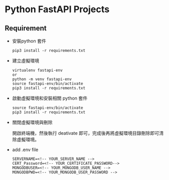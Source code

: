 # Python FastAPI Projects

## Requirement

- 安裝python 套件

  ```shell
  pip3 install -r requirements.txt
  ```

- 建立虛擬環境

  ```shell
  virtualenv fastapi-env
  or
  python -m venv fastapi-env
  source fastapi-env/bin/activate
  pip3 install -r requirements.txt
  ```

- 啟動虛擬環境和安裝相關 python 套件

  ```shell
  source fastapi-env/bin/activate
  pip3 install -r requirements.txt
  ```

- 關閉虛擬環境與刪除

  開啟終端機，然後執行 deativate 即可，完成後再將虛擬環境目錄刪除即可清除虛擬環境。

- add .env file

  ```shell
  SERVERNAME=<!-- YOUR_SERVER_NAME -->
  CERT_Password=<!-- YOUR_CERTIFICATE_PASSWORD-->
  MONGODBUSER=<!-- YOUR_MONGODB_USER_NAME -->
  MONGODBPWD=<!-- YOUR_MONGODB_USER_PASSWORD -->
  ```
  